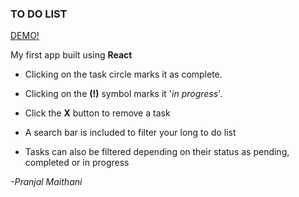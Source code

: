 ### TO DO LIST

[DEMO!](https://todolist-spawd.netlify.app/)

My first app built using **React**

* Clicking on the task circle marks it as complete.

* Clicking on the **(!)** symbol marks it '_in progress_'.

* Click the **X** button to remove a task

* A search bar is included to filter your long to do list

* Tasks can also be filtered depending on their status as pending, completed or in progress

_-Pranjal Maithani_
